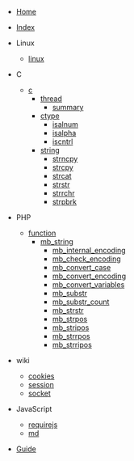 <!-- docs/_sidebar.md -->

- [Home](/)
- [Index](index.md)

- Linux
    - [linux](linux/linux.md)
- C
    - [c](c/c.md)
        - [thread](c/thread/.md)
            - [summary](c/thread/summary.md)
        - [ctype](c/ctype/index.md)    
            - [isalnum](c/ctype/isalnum.md)    
            - [isalpha](c/ctype/isalpha.md)    
            - [iscntrl](c/ctype/iscntrl.md)    
        - [string](c/string/index.md)
            - [strncpy](c/string/strncpy.md)
            - [strcpy](c/string/strcpy.md)
            - [strcat](c/string/strcat.md)
            - [strstr](c/string/strstr.md)
            - [strrchr](c/string/strrchr.md)
            - [strpbrk](c/string/strpbrk.md)

- PHP
    - [function](php/function)
        - [mb_string](php/function/mb_string)
            - [mb_internal_encoding](php/function/mb_string/mb_internal_encoding.md)
            - [mb_check_encoding](php/function/mb_string/mb_check_encoding.md)
            - [mb_convert_case](php/function/mb_string/mb_convert_case.md)
            - [mb_convert_encoding](php/function/mb_string/mb_convert_encoding.md)
            - [mb_convert_variables](php/function/mb_string/mb_convert_variables.md)
            - [mb_substr](php/function/mb_string/mb_substr.md)
            - [mb_substr_count](php/function/mb_string/mb_substr_count.md)
            - [mb_strstr](php/function/mb_string/mb_strstr.md)
            - [mb_strpos](php/function/mb_string/mb_strpos.md)
            - [mb_stripos](php/function/mb_string/mb_stripos.md)
            - [mb_strrpos](php/function/mb_string/mb_strrpos.md)
            - [mb_strripos](php/function/mb_string/mb_strripos.md)
- wiki
    - [cookies](wiki/cookies.md)            
    - [session](wiki/session.md)            
    - [socket](wiki/socket.md)            
- JavaScript
    - [requirejs](JavaScript/requirejs/requirejs.md)       
    - [md](JavaScript/md.md)


- [Guide](guide.md)
